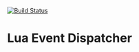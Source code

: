 [![Build Status](https://travis-ci.com/sheeep/lua-event-dispatcher.svg?branch=master)](https://travis-ci.com/sheeep/lua-event-dispatcher)

# Lua Event Dispatcher
